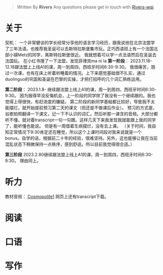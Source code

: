 > Written By **Rivers**
> Any questions please get in touch with  [Rivers-wqj](https://rivers-wqj.github.io/).
# 关于
契机：
一个非常健谈的学长经常分享他的语言学习经历，跟我说他在北京法盟学了三年法语。也推荐我圣诞可以去斯特拉斯堡集市玩。正巧西语班上有一个法国北部小镇Metz的同学，离斯特拉斯堡很近。
我就想着可以学一点法语然后在圣诞去法国玩。
在小红书搜了一下法盟，发现菲律宾ma ni la
**第一阶段**：
2023.11.18-12.18跟法盟上上线A1的课，周一到周四，西班牙时间6:30-9:30。
我很痛苦，翘过一次课，也有在床上听着听睡着的情况。上下来感觉基础很不扎实，通过duolinguo的巩固和圣诞在巴黎的实操，才把打招呼的几个词汇熟练运用。

**第二阶段**：
2023.1.8- 继续跟法盟上线上A1的课，周一到周四，西班牙时间6:30-9:30。
因为报得早没反悔机会，上一阶段的同学除了我没有一个继续跟的。我也觉得上得很快，有赶进度的嫌疑。
第二阶段的新同学基础都比较好，导致我不太能摆烂，就开始提前预习第二天的课文（但还是不做课后作业）。
预习的方式是，谷歌拍照翻译一下课文，记一下不认识的词汇。然后听那一课含的音频。大部分都听不懂，就对着transcript一句一句跟。这样几天下来我发现我就能跟上我的同学了，能听懂也能说。
但是有一周借着生病摆烂，没有去上课。
（关于时间，我自知正常情况下9:30肯定还在睡觉，所以这个上课时间段对我来说就是一个bonus。自学的话，根据前二十年的经验，很难坚持。另外，这也能够让我在当前混乱状态下稍微保持一点秩序，感到舒适。所以目前我觉得很合适。）

**第三阶段**
2023.2.80继续跟法盟上线上A1的课，周一到周四，西班牙时间6:30-9:30。
理由同上。


# 听力
教材音频： [Cosmopolite1](https://cosmopolite.hachettefle.fr/cosmopolite-1_livre-de-l-eleve_fr.html)
网页上还有transcript下载。

# 阅读

# 口语

# 写作


<!--stackedit_data:
eyJoaXN0b3J5IjpbLTQ0NDYyNDU2MSwtMTk5MjQ5NDgxLC0xMj
I2OTAzMDk1LC0xODA1NDg4NTc0XX0=
-->
